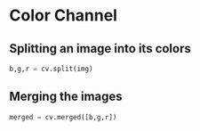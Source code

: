 # Color Channel

## Splitting an image into its colors 
```Python 
b,g,r = cv.split(img)
```

## Merging the images
```Python
merged = cv.merged([b,g,r])
```